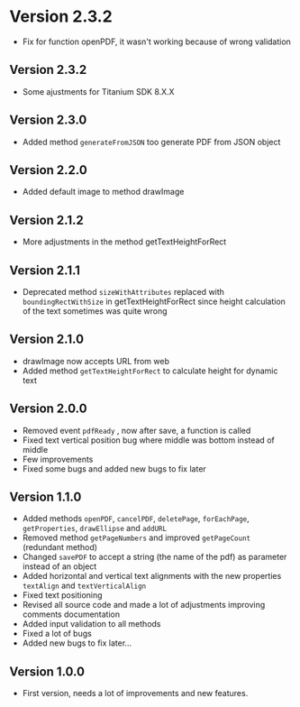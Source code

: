 # Version 2.3.2

* Fix for function openPDF, it wasn't working because of wrong validation

## Version 2.3.2

* Some ajustments for Titanium SDK 8.X.X

## Version 2.3.0

* Added method `generateFromJSON` too generate PDF from JSON object

## Version 2.2.0

* Added default image to method drawImage

## Version 2.1.2

* More adjustments in the method getTextHeightForRect

## Version 2.1.1

* Deprecated method `sizeWithAttributes` replaced with `boundingRectWithSize` in  getTextHeightForRect since height calculation of the text sometimes was quite wrong

## Version 2.1.0

* drawImage now accepts URL from web
* Added method `getTextHeightForRect` to calculate height for dynamic text

## Version 2.0.0

* Removed event `pdfReady` , now after save, a function is called
* Fixed text vertical position bug where middle was bottom instead of middle
* Few improvements
* Fixed some bugs and added new bugs to fix later

## Version 1.1.0

* Added methods `openPDF`, `cancelPDF`, `deletePage`, `forEachPage`, `getProperties`, `drawEllipse` and `addURL`
* Removed method `getPageNumbers` and improved `getPageCount` (redundant method)
* Changed `savePDF` to accept a string (the name of the pdf) as parameter instead of an object
* Added horizontal and vertical text alignments with the new properties `textAlign` and `textVerticalAlign`
* Fixed text positioning
* Revised all source code and made a lot of adjustments improving comments documentation
* Added input validation to all methods
* Fixed a lot of bugs
* Added new bugs to fix later...

## Version 1.0.0

* First version, needs a lot of improvements and new features.
